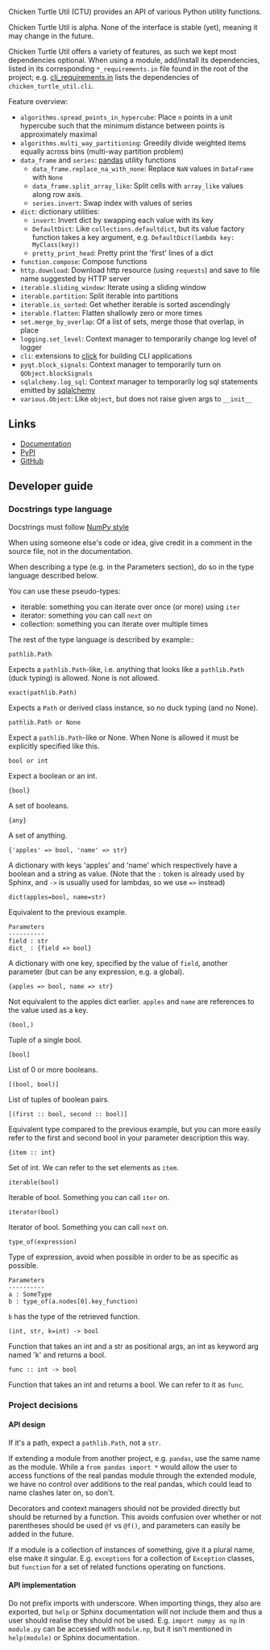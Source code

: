 Chicken Turtle Util (CTU) provides an API of various Python utility functions.

Chicken Turtle Util is alpha. None of the interface is stable (yet), meaning it
may change in the future.

Chicken Turtle Util offers a variety of features, as such we kept most
dependencies optional.  When using a module, add/install its dependencies,
listed in its corresponding `*_requirements.in` file found in the root of the
project; e.g.
[cli_requirements.in](<https://github.com/timdiels/chicken_turtle_util/blob/master/cli_requirements.in>)
lists the dependencies of `chicken_turtle_util.cli`.

Feature overview:

- `algorithms.spread_points_in_hypercube`:
  Place `n` points in a unit hypercube such that the minimum distance between
  points is approximately maximal
- `algorithms.multi_way_partitioning`: Greedily divide weighted items equally across bins (multi-way partition problem)       
- `data_frame` and `series`: [pandas](http://pandas.pydata.org/) utility functions
  - `data_frame.replace_na_with_none`: Replace `NaN` values in `DataFrame` with `None`
  - `data_frame.split_array_like`: Split cells with `array_like` values along row axis.
  - `series.invert`: Swap index with values of series
- `dict`: dictionary utilities:
  - `invert`: Invert dict by swapping each value with its key
  - `DefaultDict`: Like `collections.defaultdict`, but its value factory function takes a key argument, e.g. `DefaultDict(lambda key: MyClass(key))`
  - `pretty_print_head`: Pretty print the 'first' lines of a dict
- `function.compose`: Compose functions
- `http.download`: Download http resource (using `requests`) and save to file name suggested by HTTP server
- `iterable.sliding_window`: Iterate using a sliding window
- `iterable.partition`: Split iterable into partitions
- `iterable.is_sorted`: Get whether iterable is sorted ascendingly
- `iterable.flatten`: Flatten shallowly zero or more times
- `set.merge_by_overlap`: Of a list of sets, merge those that overlap, in place
- `logging.set_level`: Context manager to temporarily change log level of logger
- `cli`: extensions to [click](http://click.pocoo.org/) for building CLI applications
- `pyqt.block_signals`: Context manager to temporarily turn on `QObject.blockSignals`
- `sqlalchemy.log_sql`: Context manager to temporarily log sql statements emitted by [sqlalchemy](http://www.sqlalchemy.org/)
- `various.Object`: Like `object`, but does not raise given args to `__init__`

## Links
- [Documentation](http://pythonhosted.org/chicken_turtle_util/)
- [PyPI](https://pypi.python.org/pypi/chicken_turtle_util/)
- [GitHub](https://github.com/timdiels/chicken_turtle_util/)

## Developer guide

### Docstrings type language

Docstrings must follow [NumPy style](https://github.com/numpy/numpy/blob/master/doc/HOWTO_DOCUMENT.rst.txt#sections)

When using someone else's code or idea, give credit in a comment in the
source file, not in the documentation.

When describing a type (e.g. in the Parameters section), do so in the type
language described below.

You can use these pseudo-types:

- iterable: something you can iterate over once (or more) using `iter`
- iterator: something you can call `next` on
- collection: something you can iterate over multiple times

The rest of the type language is described by example::

    pathlib.Path

Expects a `pathlib.Path`-like, i.e. anything that looks like a `pathlib.Path`
(duck typing) is allowed. None is not allowed.

    exact(pathlib.Path)

Expects a `Path` or derived class instance, so no duck typing (and no None).

    pathlib.Path or None

Expect a `pathlib.Path`-like or None. When None is allowed it must be
explicitly specified like this.

    bool or int

Expect a boolean or an int.

    {bool}

A set of booleans.

    {any}

A set of anything.

    {'apples' => bool, 'name' => str}

A dictionary with keys 'apples' and 'name' which respectively have a boolean
and a string as value. (Note that the `:` token is already used by Sphinx, and
`->` is usually used for lambdas, so we use `=>` instead) 

    dict(apples=bool, name=str)

Equivalent to the previous example.

    Parameters
    ----------
    field : str
    dict_ : {field => bool}

A dictionary with one key, specified by the value of `field`, another parameter (but can be any expression, e.g. a global).

    {apples => bool, name => str}

Not equivalent to the apples dict earlier. `apples` and `name` are references to the value used as a key.

    (bool,)

Tuple of a single bool.

    [bool]

List of 0 or more booleans.

    [(bool, bool)]

List of tuples of boolean pairs.

    [(first :: bool, second :: bool)]

Equivalent type compared to the previous example, but you can more easily refer
to the first and second bool in your parameter description this way.

    {item :: int}

Set of int. We can refer to the set elements as `item`.

    iterable(bool)

Iterable of bool. Something you can call `iter` on.

    iterator(bool)

Iterator of bool. Something you can call `next` on.

    type_of(expression)

Type of expression, avoid when possible in order to be as specific as possible.

    Parameters
    ----------
    a : SomeType
    b : type_of(a.nodes[0].key_function)

`b` has the type of the retrieved function.

    (int, str, k=int) -> bool

Function that takes an int and a str as positional args, an int as keyword arg
named 'k' and returns a bool.

    func :: int -> bool

Function that takes an int and returns a bool. We can refer to it as `func`.

### Project decisions

#### API design

If it's a path, expect a `pathlib.Path`, not a `str`.

If extending a module from another project, e.g. `pandas`, use the same name
as the module. While a `from pandas import *` would allow the user to access
functions of the real pandas module through the extended module, we have no
control over additions to the real pandas, which could lead to name clashes
later on, so don't.

Decorators and context managers should not be provided directly but should be
returned by a function. This avoids confusion over whether or not parentheses
should be used `@f` vs `@f()`, and parameters can easily be added in the
future.

If a module is a collection of instances of something, give it a plural name,
else make it singular. E.g. `exceptions` for a collection of `Exception`
classes, but `function` for a set of related functions operating on functions.

#### API implementation

Do not prefix imports with underscore. When importing things, they also are
exported, but `help` or Sphinx documentation will not include them and thus a
user should realise they should not be used. E.g.  `import numpy as np` in
`module.py` can be accessed with `module.np`, but it isn't mentioned in
`help(module)` or Sphinx documentation.
